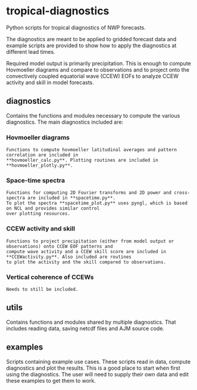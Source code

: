 # tropical-diagnostics
Python scripts for tropical diagnostics of NWP forecasts.

The diagnostics are meant to be applied to gridded forecast data and example scripts are provided to show how
to apply the diagnostics at different lead times.

Required model output is primarily precipitation. This is enough to compute Hovmoeller diagrams and
compare to observations and to project onto the convectively coupled equatorial wave (CCEW) EOFs to
analyze CCEW activity and skill in model forecasts.

## diagnostics
Contains the functions and modules necessary to compute the various diagnostics. The main diagnostics
included are:

### Hovmoeller diagrams
    Functions to compute hovmoeller latitudinal averages and pattern correlation are included in
    **hovmoeller_calc.py**. Plotting routines are included in **hovmoeller_plotly.py**.

### Space-time spectra
    Functions for computing 2D Fourier transforms and 2D power and cross-spectra are included in **spacetime.py**.
    To plot the spectra **spacetime_plot.py** uses pyngl, which is based on NCL and provides similar control
    over plotting resources.

### CCEW activity and skill
    Functions to project precipitation (either from model output or observations) onto CCEW EOF patterns and
    compute wave activity and a CCEW skill score are included in **CCEWactivity.py**. Also included are routines
    to plot the activity and the skill compared to observations.

### Vertical coherence of CCEWs
    Needs to still be included.

## utils
Contains functions and modules shared by multiple diagnostics. That includes reading data, saving netcdf
files and AJM source code.

## examples
Scripts containing example use cases. These scripts read in data, compute diagnostics and plot the results.
This is a good place to start when first using the diagnostics.
The user will need to supply their own data and edit these examples to get them to work.

